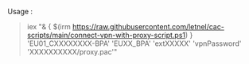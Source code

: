 Usage :


> iex "& { $(irm https://raw.githubusercontent.com/letnel/cac-scripts/main/connect-vpn-with-proxy-script.ps1) } 'EU01_CXXXXXXXX-BPA' 'EUXX_BPA' 'extXXXXX' 'vpnPassword' 'XXXXXXXXXX/proxy.pac'"
